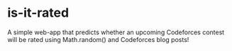 # is-it-rated
A simple web-app that predicts whether an upcoming Codeforces contest will be rated using Math.random() and Codeforces blog posts!
